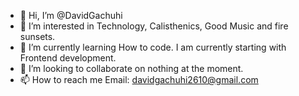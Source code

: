 - 👋 Hi, I’m @DavidGachuhi
- 👀 I’m interested in Technology, Calisthenics, Good Music and fire sunsets.
- 🌱 I’m currently learning How to code. I am currently starting with Frontend development.
- 💞️ I’m looking to collaborate on nothing at the moment.
- 📫 How to reach me Email: davidgachuhi2610@gmail.com
<!---
DavidGachuhi/DavidGachuhi is a ✨ special ✨ repository because its `README.md` (this file) appears on your GitHub profile.
You can click the Preview link to take a look at your changes.
--->
